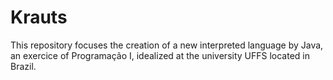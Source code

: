 # Krauts

This repository focuses the creation of a new interpreted language by Java, an exercice of Programação I, idealized at the university UFFS located in Brazil.
